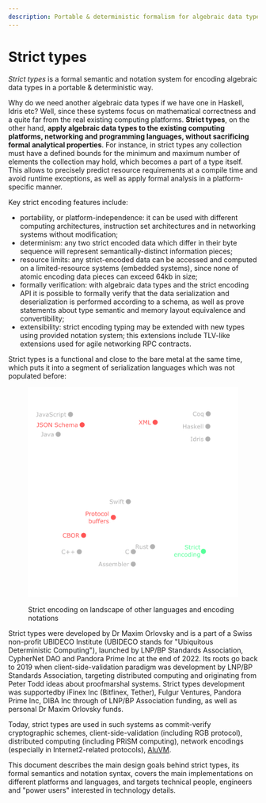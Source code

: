 ```yaml
---
description: Portable & deterministic formalism for algebraic data types
---
```


# Strict types

_Strict types_ is a formal semantic and notation system for encoding algebraic data types in a portable & deterministic way.

Why do we need another algebraic data types if we have one in Haskell, Idris etc? Well, since these systems focus on mathematical correctness and a quite far from the real existing computing platforms. **Strict types**, on the other hand, **apply algebraic data types to the existing computing platforms, networking and programming languages, without sacrificing formal analytical properties**. For instance, in strict types any collection must have a defined bounds for the minimum and maximum number of elements the collection may hold, which becomes a part of a type itself. This allows to precisely predict resource requirements at a compile time and avoid runtime exceptions, as well as apply formal analysis in a platform-specific manner.

Key strict encoding features include:

* portability, or platform-independence: it can be used with different computing architectures, instruction set architectures and in networking systems without modification;
* determinism: any two strict encoded data which differ in their byte sequence will represent semantically-distinct information pieces;
* resource limits: any strict-encoded data can be accessed and computed on a limited-resource systems (embedded systems), since none of atomic encoding data pieces can exceed 64kb in size;
* formally verification: with algebraic data types and the strict encoding API it is possible to formally verify that the data serialization and deserialization is performed according to a schema, as well as prove statements about type semantic and memory layout equivalence and convertibility;
* extensibility: strict encoding typing may be extended with new types using provided notation system; this extensions include TLV-like extensions used for agile networking RPC contracts.

Strict types is a functional and close to the bare metal at the same time, which puts it into a segment of serialization languages which was not populated before:&#x20;

<figure><img src=".gitbook/assets/strict-encoding-box-black (1).png" alt=""><figcaption><p>Strict encoding on landscape of other languages and encoding notations</p></figcaption></figure>

Strict types were developed by Dr Maxim Orlovsky and is a part of a Swiss non-profit UBIDECO Institute (UBIDECO stands for "Ubiquitous Deterministic Computing"), launched by LNP/BP Standards Association, CypherNet DAO and Pandora Prime Inc at the end of 2022. Its roots go back to 2019 when client-side-validation paradigm was development by LNP/BP Standards Association, targeting distributed computing and originating from Peter Todd ideas about proofmarshal systems. Strict types development was supportedby iFinex Inc (Bitfinex, Tether), Fulgur Ventures, Pandora Prime Inc, DIBA Inc through of LNP/BP Association funding, as well as personal Dr Maxim Orlovsky funds.

Today, strict types are used in such systems as commit-verify cryptographic schemes, client-side-validation (including RGB protocol), distributed computing (including PRiSM computing), network encodings (especially in Internet2-related protocols), [AluVM](https://www.aluvm.org).

This document describes the main design goals behind strict types, its formal semantics and notation syntax, covers the main implementations on different platforms and languages, and targets technical people, engineers and "power users" interested in technology details.
